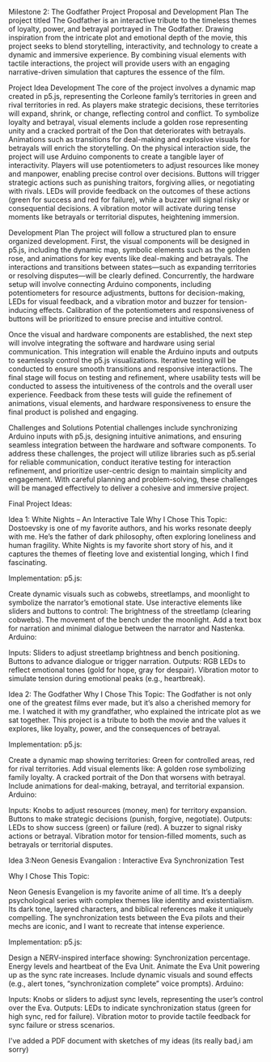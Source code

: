Milestone 2: The Godfather Project Proposal and Development Plan
The project titled The Godfather is an interactive tribute to the timeless themes of loyalty, power, and betrayal portrayed in The Godfather. Drawing inspiration from the intricate plot and emotional depth of the movie, this project seeks to blend storytelling, interactivity, and technology to create a dynamic and immersive experience. By combining visual elements with tactile interactions, the project will provide users with an engaging narrative-driven simulation that captures the essence of the film.

Project Idea Development
The core of the project involves a dynamic map created in p5.js, representing the Corleone family’s territories in green and rival territories in red. As players make strategic decisions, these territories will expand, shrink, or change, reflecting control and conflict. To symbolize loyalty and betrayal, visual elements include a golden rose representing unity and a cracked portrait of the Don that deteriorates with betrayals. Animations such as transitions for deal-making and explosive visuals for betrayals will enrich the storytelling. On the physical interaction side, the project will use Arduino components to create a tangible layer of interactivity. Players will use potentiometers to adjust resources like money and manpower, enabling precise control over decisions. Buttons will trigger strategic actions such as punishing traitors, forgiving allies, or negotiating with rivals. LEDs will provide feedback on the outcomes of these actions (green for success and red for failure), while a buzzer will signal risky or consequential decisions. A vibration motor will activate during tense moments like betrayals or territorial disputes, heightening immersion.

Development Plan
The project will follow a structured plan to ensure organized development. First, the visual components will be designed in p5.js, including the dynamic map, symbolic elements such as the golden rose, and animations for key events like deal-making and betrayals. The interactions and transitions between states—such as expanding territories or resolving disputes—will be clearly defined. Concurrently, the hardware setup will involve connecting Arduino components, including potentiometers for resource adjustments, buttons for decision-making, LEDs for visual feedback, and a vibration motor and buzzer for tension-inducing effects. Calibration of the potentiometers and responsiveness of buttons will be prioritized to ensure precise and intuitive control.

Once the visual and hardware components are established, the next step will involve integrating the software and hardware using serial communication. This integration will enable the Arduino inputs and outputs to seamlessly control the p5.js visualizations. Iterative testing will be conducted to ensure smooth transitions and responsive interactions. The final stage will focus on testing and refinement, where usability tests will be conducted to assess the intuitiveness of the controls and the overall user experience. Feedback from these tests will guide the refinement of animations, visual elements, and hardware responsiveness to ensure the final product is polished and engaging.

Challenges and Solutions
Potential challenges include synchronizing Arduino inputs with p5.js, designing intuitive animations, and ensuring seamless integration between the hardware and software components. To address these challenges, the project will utilize libraries such as p5.serial for reliable communication, conduct iterative testing for interaction refinement, and prioritize user-centric design to maintain simplicity and engagement. With careful planning and problem-solving, these challenges will be managed effectively to deliver a cohesive and immersive project.




Final Project Ideas:

Idea 1: White Nights – An Interactive Tale
Why I Chose This Topic:
Dostoevsky is one of my favorite authors, and his works resonate deeply with me. He’s the father of dark philosophy, often exploring loneliness and human fragility. White Nights is my favorite short story of his, and it captures the themes of fleeting love and existential longing, which I find fascinating.

Implementation:
p5.js:

Create dynamic visuals such as cobwebs, streetlamps, and moonlight to symbolize the narrator’s emotional state.
Use interactive elements like sliders and buttons to control:
The brightness of the streetlamp (clearing cobwebs).
The movement of the bench under the moonlight.
Add a text box for narration and minimal dialogue between the narrator and Nastenka.
Arduino:

Inputs:
Sliders to adjust streetlamp brightness and bench positioning.
Buttons to advance dialogue or trigger narration.
Outputs:
RGB LEDs to reflect emotional tones (gold for hope, gray for despair).
Vibration motor to simulate tension during emotional peaks (e.g., heartbreak).

Idea 2: The Godfather
Why I Chose This Topic:
The Godfather is not only one of the greatest films ever made, but it’s also a cherished memory for me. I watched it with my grandfather, who explained the intricate plot as we sat together. This project is a tribute to both the movie and the values it explores, like loyalty, power, and the consequences of betrayal.

Implementation:
p5.js:

Create a dynamic map showing territories:
Green for controlled areas, red for rival territories.
Add visual elements like:
A golden rose symbolizing family loyalty.
A cracked portrait of the Don that worsens with betrayal.
Include animations for deal-making, betrayal, and territorial expansion.
Arduino:

Inputs:
Knobs to adjust resources (money, men) for territory expansion.
Buttons to make strategic decisions (punish, forgive, negotiate).
Outputs:
LEDs to show success (green) or failure (red).
A buzzer to signal risky actions or betrayal.
Vibration motor for tension-filled moments, such as betrayals or territorial disputes.

Idea 3:Neon Genesis Evangalion : Interactive Eva Synchronization Test

Why I Chose This Topic:

Neon Genesis Evangelion is my favorite anime of all time. It’s a deeply psychological series with complex themes like identity and existentialism. Its dark tone, layered characters, and biblical references make it uniquely compelling. The synchronization tests between the Eva pilots and their mechs are iconic, and I want to recreate that intense experience.

Implementation:
p5.js:

Design a NERV-inspired interface showing:
Synchronization percentage.
Energy levels and heartbeat of the Eva Unit.
Animate the Eva Unit powering up as the sync rate increases.
Include dynamic visuals and sound effects (e.g., alert tones, “synchronization complete” voice prompts).
Arduino:

Inputs:
Knobs or sliders to adjust sync levels, representing the user’s control over the Eva.
Outputs:
LEDs to indicate synchronization status (green for high sync, red for failure).
Vibration motor to provide tactile feedback for sync failure or stress scenarios.

I've added a PDF document with sketches of my ideas (its really bad,i am sorry) 